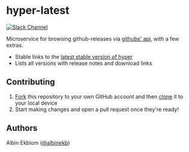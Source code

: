 # hyper-latest

[![Slack Channel](https://zeit-slackin.now.sh/badge.svg)](https://zeit.chat/)

Microservice for browsing github-releases via [githubs' api](https://developer.github.com/v3/repos/releases/), with a few extras.

- Stable links to the [latest stable version of hyper](https://latest-hyper.now.sh/)
- Lists all versions with release notes and download links


## Contributing

1. [Fork](https://help.github.com/articles/fork-a-repo/) this repository to your own GitHub account and then [clone](https://help.github.com/articles/cloning-a-repository/) it to your local device
2. Start making changes and open a pull request once they're ready!

## Authors

Albin Ekblom ([@albinekb](https://githib.com/albinekb))
